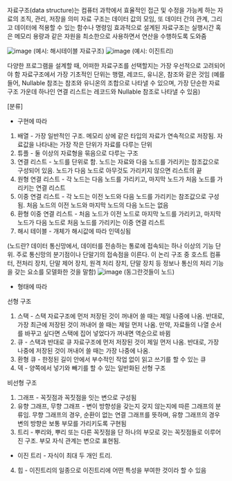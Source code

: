 자료구조(data structure)는 컴퓨터 과학에서 효율적인 접근 및 수정을 가능케 하는 자료의 조직, 관리, 저장을 의미
자료 구조는 데이터 값의 모임, 또 데이터 간의 관계, 그리고 데이터에 적용할 수 있는 함수나 명령임
효과적으로 설계된 자료구조는 실행시간 혹은 메모리 용량과 같은 자원을 최소한으로 사용하면서 연산을 수행하도록 도와줌

![image](https://user-images.githubusercontent.com/103404604/187030184-10cc3141-744a-4770-b493-7eb83b1e2d46.png)
(예시: 해시테이블 자료구조)
![image](https://user-images.githubusercontent.com/103404604/187030207-9c60b427-b080-4281-98ae-495d7bd447db.png)
(예시: 이진트리)

다양한 프로그램을 설계할 때, 어떠한 자료구조를 선택할지는 가장 우선적으로 고려되어야 함
자료구조에서 가장 기초적인 단위는 행렬, 레코드, 유니온, 참조와 같은 것임
(예를 들어, Nullable 참조는 참조와 유니온의 조합으로 나타낼 수 있으며, 가장 단순한 자료구조 가운데 하나인 연결 리스트는 레코드와 Nullable 참조로 나타낼 수 있음)

[분류]
- 구현에 따라
1. 배열 - 가장 일반적인 구조. 메모리 상에 같은 타입의 자료가 연속적으로 저장됨. 자료값을 나타내는 가장 작은 단위가 자료를 다루는 단위
2. 튜플 - 둘 이상의 자료형을 묶음으로 다루는 구조
3. 연결 리스트 - 노드를 단위로 함. 노드는 자료와 다음 노드를 가리키는 참조값으로 구성되어 있음. 노드가 다음 노드로 아무것도 가리키지 않으면 리스트의 끝
4. 원형 연결 리스트 - 각 노드는 다음 노드를 가리키고, 마지막 노드가 처음 노드를 가리키는 연결 리스트
5. 이중 연결 리스트 - 각 노드는 이전 노드와 다음 노드를 가리키는 참조값으로 구성됨. 처음 노드의 이전 노드와 마지막 노드의 다음 노드는 없음
6. 환형 이중 연결 리스트 - 처음 노드가 이전 노드로 마지막 노드를 가리키고, 마지막 노드가 다음 노드로 처음 노드를 가리키는 이중 연결 리스트
7. 해시 테이블 - 개체가 해시값에 따라 인덱싱됨

(노드란?
데이터 통신망에서, 데이터를 전송하는 통로에 접속되는 하나 이상의 기능 단위. 주로 통신망의 분기점이나 단말기의 접속점을 이른다.
이 논리 구조 중 호스트 컴퓨터, 전처리 장치, 단말 제어 장치, 원격 처리 장치, 단말 장치 등 정보나 통신의 처리 기능을 갖는 요소를 모델화한 것을 말함)
![image](https://user-images.githubusercontent.com/103404604/187030401-931e1310-1d5e-4af1-8a63-014b4d631a1b.png)
(동그란것들이 노드)


- 형태에 따라

선형 구조
1. 스택 - 스택 자료구조에 먼저 저장된 것이 꺼내어 쓸 때는 제일 나중에 나옴. 
          반대로, 가장 최근에 저장된 것이 꺼내어 쓸 때는 제일 먼저 나옴. 만약, 자료들의 나열 순서를 바꾸고 싶다면 스택에 집어 넣었다가 꺼내면 역순으로 바뀜
2. 큐 - 스택과 반대로 큐 자료구조에 먼저 저장된 것이 제일 먼저 나옴. 반대로, 가장 나중에 저장된 것이 꺼내어 쓸 때는 가장 나중에 나옴.
3. 환형 큐 - 한정된 길이 안에서 부수적인 작업 없이 읽고 쓰기를 할 수 있는 큐
4. 덱 - 양쪽에서 넣기와 빼기를 할 수 있는 일반화된 선형 구조

비선형 구조
1. 그래프 - 꼭짓점과 꼭짓점을 잇는 변으로 구성됨
2. 유향 그래프, 무향 그래프 - 변이 방향성을 갖는지 갖지 않는지에 따른 그래프의 분류임.
                            무향 그래프의 경우, 순환이 없는 연결 그래프를 뜻하며, 유향 그래프의 경우 변의 방향은 보통 부모를 가리키도록 구현됨
3. 트리 - 뿌리와, 뿌리 또는 다른 꼭짓점을 단 하나의 부모로 갖는 꼭짓점들로 이루어진 구조. 부모 자식 관계는 변으로 표현됨.
* 이진 트리 - 자식이 최대 두 개인 트리.
4. 힙 - 이진트리의 일종으로 이진트리에 어떤 특성을 부여한 것이라 할 수 있음
